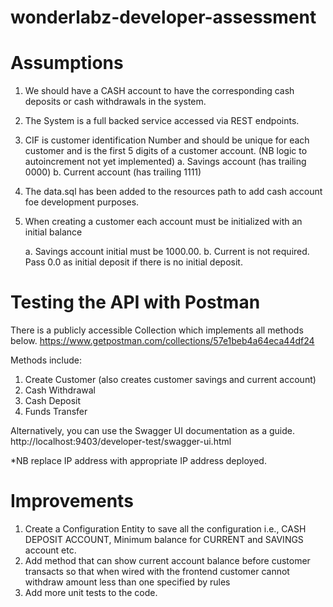 # wonderlabz-developer-assessment

# Assumptions
1.	We should have a CASH account to have the corresponding cash deposits or cash withdrawals in the system.
2.	The System is a full backed service accessed via REST endpoints.
3.	CIF is customer identification Number and should be unique for each customer and is the first 5 digits of a customer account.  (NB logic to autoincrement not yet implemented)
    a.	Savings account (has trailing 0000)
    b.	Current account (has trailing 1111)
4.	The data.sql has been added to the resources path to add cash account foe development purposes.
5.	When creating a customer each account must be initialized with an initial balance
    
    a.	Savings account initial must be 1000.00.
    b.	Current is not required. Pass 0.0 as initial deposit if there is no initial deposit.

# Testing the API with Postman
There is a publicly accessible Collection which implements all methods below. 
https://www.getpostman.com/collections/57e1beb4a64eca44df24 

Methods include:
1.	Create Customer (also creates customer savings and current account)
2.	Cash Withdrawal
3.	Cash Deposit
4.	Funds Transfer

Alternatively, you can use the Swagger UI documentation as a guide.
http://localhost:9403/developer-test/swagger-ui.html

*NB replace IP address with appropriate IP address deployed.

# Improvements
1.	Create a Configuration Entity to save all the configuration i.e., CASH DEPOSIT ACCOUNT, Minimum balance for CURRENT and SAVINGS account etc.
2.	Add method that can show current account balance before customer transacts so that when wired with the frontend customer cannot withdraw amount less than one specified by rules
3.	Add more unit tests to the code.
